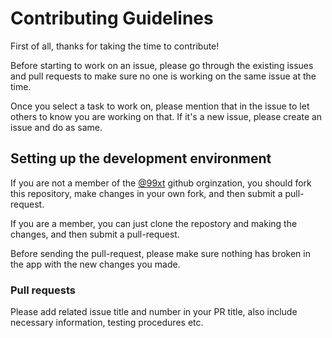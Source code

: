 # Contributing Guidelines

First of all, thanks for taking the time to contribute!

Before starting to work on an issue, please go through the existing issues and pull requests to make sure no one is working on the same issue at the time.

Once you select a task to work on, please mention that in the issue to let others to know you are working on that. If it's a new issue, please create an issue and do as same.

## Setting up the development environment

If you are not a member of the [@99xt](https://github.com/99xt) github orginzation, you should fork this repository, make changes in your own fork, and then submit a pull-request. 

If you are a member, you can just clone the repostory and making the changes, and then submit a pull-request.

Before sending the pull-request, please make sure nothing has broken in the app with the new changes you made.

### Pull requests

Please add related issue title and number in your PR title, also include necessary information, testing procedures etc.
